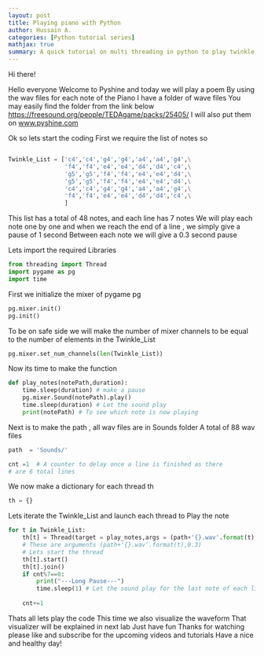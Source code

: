 ```yaml
---
layout: post
title: Playing piano with Python
author: Hussain A.
categories: [Python tutorial series]
mathjax: true
summary: A quick tutorial on multi threading in python to play twinkle twinkle little start poem
---
```





Hi there! 

Hello everyone 
Welcome to Pyshine and today we will play a poem
By using the wav files for each note of the Piano
I have a folder of wave files 
You may easily find the folder from the link below
https://freesound.org/people/TEDAgame/packs/25405/
I will also put them on www.pyshine.com

Ok so lets start the coding
First we require the list of notes so
```python

Twinkle_List = ['c4','c4','g4','g4','a4','a4','g4',\
				'f4','f4','e4','e4','d4','d4','c4',\
				'g5','g5','f4','f4','e4','e4','d4',\
				'g5','g5','f4','f4','e4','e4','d4',\
				'c4','c4','g4','g4','a4','a4','g4',\
				'f4','f4','e4','e4','d4','d4','c4',\
				]
```

This list has a total of 48 notes, and each line has 7 notes
We will play each note one by one and when we reach 
the end of a line , we simply give a pause of 1 second
Between each note we will give a 0.3 second pause


Lets import the required Libraries

```python
from threading import Thread
import pygame as pg 
import time 
```
First we initialize the mixer of pygame pg
```python
pg.mixer.init()
pg.init()
```
To be on safe side we will make the number of mixer 
channels to be equal to the number of elements in the 
Twinkle_List	
```python
pg.mixer.set_num_channels(len(Twinkle_List))
```
Now its time to make the function 
```python
def play_notes(notePath,duration):
	time.sleep(duration) # make a pause 
	pg.mixer.Sound(notePath).play()
	time.sleep(duration) # Let the sound play 
	print(notePath) # To see which note is now playing
```
Next is to make the path , all wav files are in Sounds folder
A total of 88 wav files
```python
path  = 'Sounds/'

cnt =1	# A counter to delay once a line is finished as there
# are 6 total lines
```
We now make a dictionary for each thread th
```python
th = {}
```
Lets iterate the Twinkle_List and launch each thread to
Play the note
```python
for t in Twinkle_List:
	th[t] = Thread(target = play_notes,args = (path+'{}.wav'.format(t),0.3))
	# These are arguments (path+'{}.wav'.format(t),0.3)
	# Lets start the thread
	th[t].start()
	th[t].join()
	if cnt%7==0:
		print("---Long Pause---")
		time.sleep(1) # Let the sound play for the last note of each line
		
	cnt+=1
```
Thats all lets play the code
This time we also visualize the waveform
That visualizer will be explained in next lab
Just have fun 
Thanks for watching please like and subscribe for the 
upcoming videos and tutorials
Have a nice and healthy day!



	



	
	







		
				
				
				
				
				
				
				
				
